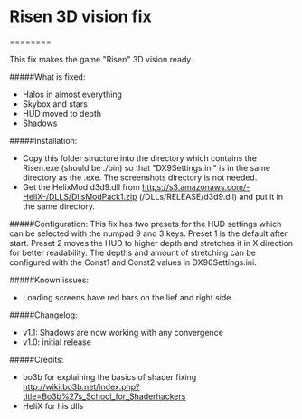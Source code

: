 # Risen 3D vision fix
========

This fix makes the game "Risen" 3D vision ready.

#####What is fixed:
- Halos in almost everything
- Skybox and stars
- HUD moved to depth
- Shadows

#####Installation:
- Copy this folder structure into the directory which contains the Risen.exe (should be ./bin) so that "DX9Settings.ini" is in the same directory as the .exe. The screenshots directory is not needed.
- Get the HelixMod d3d9.dll from https://s3.amazonaws.com/-HeliX-/DLLS/DllsModPack1.zip (/DLLs/RELEASE/d3d9.dll) and put it in the same directory.

#####Configuration:
This fix has two presets for the HUD settings which can be selected with the numpad 9 and 3 keys. Preset 1 is the default after start. Preset 2 moves the HUD to higher depth and stretches it in X direction for better readability. The depths and amount of stretching can be configured with the Const1 and Const2 values in DX90Settings.ini.

#####Known issues:
- Loading screens have red bars on the lief and right side.

#####Changelog:
- v1.1: Shadows are now working with any convergence
- v1.0: initial release

#####Credits:
- bo3b for explaining the basics of shader fixing
  http://wiki.bo3b.net/index.php?title=Bo3b%27s_School_for_Shaderhackers
- HeliX for his dlls
